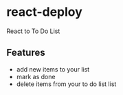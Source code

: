 # react-deploy
React to To Do List

## Features
* add new items to your list
* mark as done
* delete items from your to do list list

